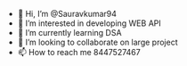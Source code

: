 - 👋 Hi, I’m @Sauravkumar94
- 👀 I’m interested in developing WEB API
- 🌱 I’m currently learning DSA
- 💞️ I’m looking to collaborate on large project
- 📫 How to reach me 8447527467

<!---
Sauravkumar94/Sauravkumar94 is a ✨ special ✨ repository because its `README.md` (this file) appears on your GitHub profile.
You can click the Preview link to take a look at your changes.
--->

